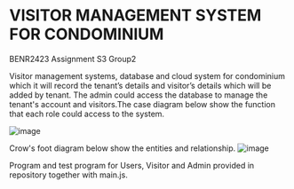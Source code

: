 # VISITOR MANAGEMENT SYSTEM FOR CONDOMINIUM

BENR2423 Assignment S3 Group2

Visitor management systems, database and cloud system for
condominium which it will record the tenant’s details and visitor’s details which will be
added by tenant. The admin could access the database to manage the
tenant's account and visitors.The case diagram below show the function that each role could access to the system.

![image](https://user-images.githubusercontent.com/82641277/174312410-da5c5f83-55b2-4283-869a-23d1864569f2.png)  
  
Crow's foot diagram below show the entities and relationship.
![image](https://user-images.githubusercontent.com/82641277/174437557-050c4c8a-5fe0-45ec-8e42-648f4e4062e9.png)

  
Program and test program for Users, Visitor and Admin provided in repository together with main.js.  

